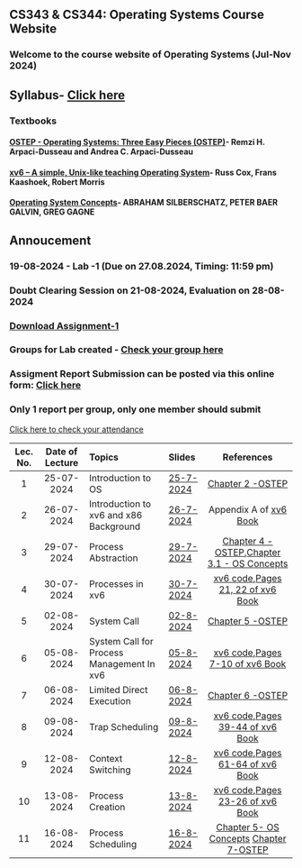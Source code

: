 ## CS343 & CS344: Operating Systems Course Website

### Welcome to the course website of Operating Systems (Jul-Nov 2024)

## Syllabus- [Click here](https://drive.google.com/file/d/1xkjVAa2I4pGDZfQ2o_TF39lp-MwAvKFZ/view?usp=sharing)

### Textbooks
#### [OSTEP - Operating Systems: Three Easy Pieces (OSTEP)](https://pages.cs.wisc.edu/~remzi/OSTEP/)- Remzi H. Arpaci-Dusseau and Andrea C. Arpaci-Dusseau
#### [xv6 – A simple, Unix-like teaching Operating System](https://pdos.csail.mit.edu/6.828/2018/xv6/book-rev11.pdf)- Russ Cox, Frans Kaashoek, Robert Morris
#### [Operating System Concepts](https://os.ecci.ucr.ac.cr/slides/Abraham-Silberschatz-Operating-System-Concepts-10th-2018.pdf)- ABRAHAM SILBERSCHATZ, PETER BAER GALVIN, GREG GAGNE
## Annoucement
### 19-08-2024 - Lab -1 (Due on 27.08.2024, Timing: 11:59 pm)
### Doubt Clearing Session on 21-08-2024, Evaluation on 28-08-2024
### [Download Assignment-1](https://drive.google.com/file/d/1mOsM4dFExrgl_OR9czPVeMAE2c9B52LE/view?usp=drive_link)
### Groups for Lab created - [Check your group here](https://docs.google.com/spreadsheets/d/1mJo62WwO5fvhsSQG6zrmiuLWq6yeLAeYJD_22AeGdb8/edit?usp=sharing)
### Assigment Report Submission can be posted via this online form: [Click here](https://forms.office.com/r/nkWMPuZV9w) 
### Only 1 report per group, only one member should submit 

<!--- 

### Assigment Report Submission can be posted via this online form: [Click here](https://forms.office.com/r/gkAcqWFfnx) 
### Only 1 report per group, only one member should submit 



### 31-07-2024 - Lab -0A-1 and Lab 0B-1 (First Evaluation on 06-08-2024, Due on 13-08-2024) 
### [Download Assignment_0A-1](https://drive.google.com/file/d/1bz9m4oupskWI2Xdi1siIMiGhT25pCP5B/view?usp=drive_link), [Download Assignment_0B-1](https://drive.google.com/file/d/1WqyxeXaQisvLmanVPiIlyaDux7MlL7Hs/view?usp=drive_link)
### Groups for Lab created - [Check your group here](https://docs.google.com/spreadsheets/d/1paG5BXwf8ngGjQ5wFlgPyV8wzPic0jBkwQrEeFgf7_Q/edit?usp=sharing)
### Assigment Report Submission can be posted via this online form: [Click here](https://forms.office.com/r/gkAcqWFfnx) 
### Only 1 report per group, only one member should submit 

              
%### Please email TA if you have any doubt for Lab-1. You can set up a meeting on 07-08-2024 with TA anytime between 9:00 am to 11:00 am. TA-Group mapping for Lab-1 can be viewed [here](https://docs.google.com/spreadsheets/d/10gqSMxjziefn0vKXP5e5VJfUdv988R-HLR8cck7sXzo/edit?usp=sharing)
-->

[Click here to check your attendance](https://iitgoffice-my.sharepoint.com/:x:/g/personal/phrangboklang_iitg_ac_in/EXmQqo6KxGhGiZN8EdS4bMwBBT_FfniVvmJWIIUpBLMw5g?e=WruKRT)

| Lec. No. | Date of Lecture        | Topics  | Slides   |References |
|:---:|:--:|:--|:--------------------------|:--:|
| 1       |  25-07-2024            | Introduction to OS| [25-7-2024](https://drive.google.com/file/d/1EpOhDZaWw7SKxcsBWMJk7dPmRutg6MBl/view?usp=sharing) | [Chapter 2 -OSTEP](http://pages.cs.wisc.edu/~remzi/OSTEP/intro.pdf) |
| 2       |  26-07-2024            | Introduction to xv6 and x86 Background| [26-7-2024](https://drive.google.com/file/d/1c2tAvWqxORtObPhmp6uZKa2GFz3ruwPA/view?usp=sharing) | Appendix A of [xv6 Book](https://pdos.csail.mit.edu/6.828/2018/xv6/book-rev11.pdf) |
| 3       |  29-07-2024            | Process Abstraction| [29-7-2024](https://drive.google.com/file/d/1VrcIKX9_h2Yz8m2TUn4mV93TDE1BHkUc/view?usp=drive_link) | [Chapter 4 -OSTEP](https://pages.cs.wisc.edu/~remzi/OSTEP/cpu-intro.pdf),[Chapter 3.1 - OS Concepts](https://os.ecci.ucr.ac.cr/slides/Abraham-Silberschatz-Operating-System-Concepts-10th-2018.pdf) |
| 4       |  30-07-2024            | Processes in xv6| [30-7-2024](https://drive.google.com/file/d/17KTNJYECLrkJSZvis8lCf54a9z_wPd6F/view?usp=drive_link) | [xv6 code](https://www.cse.iitb.ac.in/~mythili/os/references/xv6-rev11.pdf),[Pages 21, 22 of xv6 Book](https://pdos.csail.mit.edu/6.828/2018/xv6/book-rev11.pdf) |
| 5       |  02-08-2024            | System Call| [02-8-2024](https://drive.google.com/file/d/1M4WZzUk1yj_kri0kfaz2J9CyADfvY16A/view?usp=sharing) | [Chapter 5 -OSTEP](http://pages.cs.wisc.edu/~remzi/OSTEP/cpu-api.pdf) |
| 6       |  05-08-2024            | System Call for Process Management In xv6| [05-8-2024](https://drive.google.com/file/d/1NWhGkSS6Q4aOWqkUvXBF4VUr1XqfH6kD/view?usp=sharing) | [xv6 code](https://www.cse.iitb.ac.in/~mythili/os/references/xv6-rev11.pdf),[Pages 7-10 of xv6 Book](https://pdos.csail.mit.edu/6.828/2018/xv6/book-rev11.pdf) |
| 7       |  06-08-2024            | Limited Direct Execution| [06-8-2024](https://drive.google.com/file/d/14YMEgXQ1RFmFXfBS7fgN2TQw4yONsDrO/view?usp=drive_link) | [Chapter 6 -OSTEP](http://pages.cs.wisc.edu/~remzi/OSTEP/cpu-mechanisms.pdf) |
| 8       |  09-08-2024            | Trap Scheduling | [09-8-2024](https://drive.google.com/file/d/15VfY6Yjj1ASXcbuLWhZgihKpcxMj4yAR/view?usp=drive_link) | [xv6 code](https://www.cse.iitb.ac.in/~mythili/os/references/xv6-rev11.pdf),[Pages 39-44 of xv6 Book](https://pdos.csail.mit.edu/6.828/2018/xv6/book-rev11.pdf) |
| 9       |  12-08-2024            | Context Switching | [12-8-2024](https://drive.google.com/file/d/1t-iPMv5yqYedKFZiav1Up-_bP-L7YKwY/view?usp=drive_link) | [xv6 code](https://www.cse.iitb.ac.in/~mythili/os/references/xv6-rev11.pdf),[Pages 61-64 of xv6 Book](https://pdos.csail.mit.edu/6.828/2018/xv6/book-rev11.pdf) |
| 10       |  13-08-2024            | Process Creation | [13-8-2024](https://drive.google.com/file/d/1JJJBwfklvzyBm140eMC-Fjgb5LOOF2k9/view?usp=drive_link) | [xv6 code](https://www.cse.iitb.ac.in/~mythili/os/references/xv6-rev11.pdf),[Pages 23-26 of xv6 Book](https://pdos.csail.mit.edu/6.828/2018/xv6/book-rev11.pdf) |
| 11       |  16-08-2024            | Process Scheduling | [16-8-2024](https://drive.google.com/file/d/18Uc1vM6ZcnKboNVmcOwprq4JINV3Z_DT/view?usp=drive_link) | [Chapter 5- OS Concepts](https://os.ecci.ucr.ac.cr/slides/Abraham-Silberschatz-Operating-System-Concepts-10th-2018.pdf) [Chapter 7-OSTEP](https://pages.cs.wisc.edu/~remzi/OSTEP/) | 
